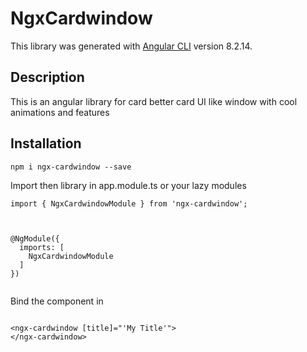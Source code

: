 # NgxCardwindow

This library was generated with [Angular CLI](https://github.com/angular/angular-cli) version 8.2.14.

## Description

This is an angular library for card better card UI like window with cool animations and features

## Installation

`npm i ngx-cardwindow --save`

Import then library in app.module.ts or your lazy modules

```
import { NgxCardwindowModule } from 'ngx-cardwindow';



@NgModule({
  imports: [
  	NgxCardwindowModule
  ]
})


```

Bind the component in 
```

<ngx-cardwindow [title]="'My Title'">
</ngx-cardwindow>
```